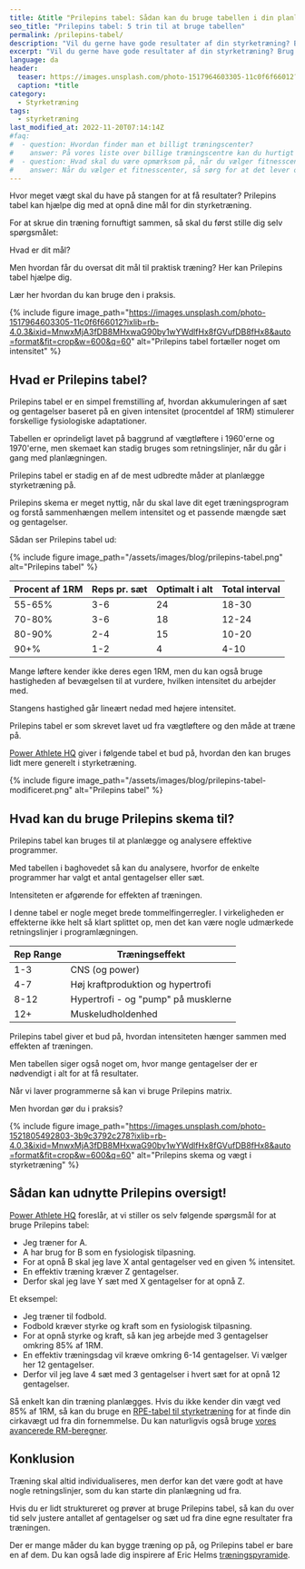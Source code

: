 ```yaml
---
title: &title "Prilepins tabel: Sådan kan du bruge tabellen i din planlægning"
seo_title: "Prilepins tabel: 5 trin til at bruge tabellen"
permalink: /prilepins-tabel/
description: "Vil du gerne have gode resultater af din styrketræning? Brug Prilepins tabel til at planlægge din træning, så den kan være effektiv."
excerpt: "Vil du gerne have gode resultater af din styrketræning? Brug Prilepins tabel til at planlægge din træning, så den kan være effektiv."
language: da
header:
  teaser: https://images.unsplash.com/photo-1517964603305-11c0f6f66012?ixlib=rb-4.0.3&ixid=MnwxMjA3fDB8MHxwaG90by1wYWdlfHx8fGVufDB8fHx8&auto=format&fit=crop&h=300&w=400&q=10
  caption: *title
category:
  - Styrketræning
tags:
  - styrketræning
last_modified_at: 2022-11-20T07:14:14Z
#faq:
#  - question: Hvordan finder man et billigt træningscenter?
#    answer: På vores liste over billige træningscentre kan du hurtigt danne dig et overblik over, hvilke fitnesscentre, der er de billigste i Danmark. Men husk at være opmærksom på, at de forskellige fitnesscentre og fitnesskæder leverer forskellige services.
#  - question: Hvad skal du være opmærksom på, når du vælger fitnesscenter?
#    answer: Når du vælger et fitnesscenter, så sørg for at det lever op til dine krav. Vil du gerne træne i maskiner, frie vægte eller måske følge holdtræning? Vil du gerne have omklædningsfaciliteter? Hvilket fællesskab vil du gerne opleve i fitensscenteret? Husk også at holde øje med de forskellige abonnementstyper.
---
```


Hvor meget vægt skal du have på stangen for at få resultater? Prilepins tabel kan hjælpe dig med at opnå dine mål for din styrketræning.

For at skrue din træning fornuftigt sammen, så skal du først stille dig selv spørgsmålet:

Hvad er dit mål?

Men hvordan får du oversat dit mål til praktisk træning? Her kan Prilepins tabel hjælpe dig.

Lær her hvordan du kan bruge den i praksis.

{% include figure image_path="https://images.unsplash.com/photo-1517964603305-11c0f6f66012?ixlib=rb-4.0.3&ixid=MnwxMjA3fDB8MHxwaG90by1wYWdlfHx8fGVufDB8fHx8&auto=format&fit=crop&w=600&q=60" alt="Prilepins tabel fortæller noget om intensitet" %}

## Hvad er Prilepins tabel?

Prilepins tabel er en simpel fremstilling af, hvordan akkumuleringen af sæt og gentagelser baseret på en given intensitet (procentdel af 1RM) stimulerer forskellige fysiologiske adaptationer.

Tabellen er oprindeligt lavet på baggrund af vægtløftere i 1960'erne og 1970'erne, men skemaet kan stadig bruges som retningslinjer, når du går i gang med planlægningen.

Prilepins tabel er stadig en af de mest udbredte måder at planlægge styrketræning på.

Prilepins skema er meget nyttig, når du skal lave dit eget træningsprogram og forstå sammenhængen mellem intensitet og et passende mængde sæt og gentagelser.

Sådan ser Prilepins tabel ud:

{% include figure image_path="/assets/images/blog/prilepins-tabel.png" alt="Prilepins tabel" %}

| Procent af 1RM | Reps pr. sæt | Optimalt i alt | Total interval |
|-|-|-|-|
| 55-65% | 3-6 | 24 | 18-30 |
| 70-80% | 3-6 | 18 | 12-24 |
| 80-90% | 2-4 | 15 | 10-20 |
| 90+% | 1-2 | 4 | 4-10 | 

Mange løftere kender ikke deres egen 1RM, men du kan også bruge hastigheden af bevægelsen til at vurdere, hvilken intensitet du arbejder med.

Stangens hastighed går lineært nedad med højere intensitet.

Prilepins tabel er som skrevet lavet ud fra vægtløftere og den måde at træne på.

[Power Athlete HQ](https://powerathletehq.com/prilepins-chart/) giver i følgende tabel et bud på, hvordan den kan bruges lidt mere generelt i styrketræning.

{% include figure image_path="/assets/images/blog/prilepins-tabel-modificeret.png" alt="Prilepins tabel" %}

## Hvad kan du bruge Prilepins skema til?

Prilepins tabel kan bruges til at planlægge og analysere effektive programmer.

Med tabellen i baghovedet så kan du analysere, hvorfor de enkelte programmer har valgt et antal gentagelser eller sæt.

Intensiteten er afgørende for effekten af træningen.

I denne tabel er nogle meget brede tommelfingerregler. I virkeligheden er effekterne ikke helt så klart splittet op, men det kan være nogle udmærkede retningslinjer i programlægningen.

| Rep Range | Træningseffekt |
|-|-|
| 1-3 | CNS (og power) |
| 4-7 | Høj kraftproduktion og hypertrofi |
| 8-12 | Hypertrofi - og "pump" på musklerne |
| 12+ | Muskeludholdenhed |

Prilepins tabel giver et bud på, hvordan intensiteten hænger sammen med effekten af træningen.

Men tabellen siger også noget om, hvor mange gentagelser der er nødvendigt i alt for at få resultater.

Når vi laver programmerne så kan vi bruge Prilepins matrix.

Men hvordan gør du i praksis?

{% include figure image_path="https://images.unsplash.com/photo-1521805492803-3b9c3792c278?ixlib=rb-4.0.3&ixid=MnwxMjA3fDB8MHxwaG90by1wYWdlfHx8fGVufDB8fHx8&auto=format&fit=crop&w=600&q=60" alt="Prilepins skema og vægt i styrketræning" %}

## Sådan kan udnytte Prilepins oversigt!

[Power Athlete HQ](https://powerathletehq.com/prilepins-chart/) foreslår, at vi stiller os selv følgende spørgsmål for at bruge Prilepins tabel:

- Jeg træner for A.
- A har brug for B som en fysiologisk tilpasning.
- For at opnå B skal jeg lave X antal gentagelser ved en given % intensitet.
- En effektiv træning kræver Z gentagelser.
- Derfor skal jeg lave Y sæt med X gentagelser for at opnå Z.

Et eksempel:

- Jeg træner til fodbold.
- Fodbold kræver styrke og kraft som en fysiologisk tilpasning.
- For at opnå styrke og kraft, så kan jeg arbejde med 3 gentagelser omkring 85% af 1RM.
- En effektiv træningsdag vil kræve omkring 6-14 gentagelser. Vi vælger her 12 gentagelser.
- Derfor vil jeg lave 4 sæt med 3 gentagelser i hvert sæt for at opnå 12 gentagelser.

Så enkelt kan din træning planlægges. Hvis du ikke kender din vægt ved 85% af 1RM, så kan du bruge en [RPE-tabel til styrketræning](/rpe/) for at finde din cirkavægt ud fra din fornemmelse. Du kan naturligvis også bruge [vores avancerede RM-beregner](/rm-beregner/).

## Konklusion

Træning skal altid individualiseres, men derfor kan det være godt at have nogle retningslinjer, som du kan starte din planlægning ud fra.

Hvis du er lidt struktureret og prøver at bruge Prilepins tabel, så kan du over tid selv justere antallet af gentagelser og sæt ud fra dine egne resultater fra træningen.

Der er mange måder du kan bygge træning op på, og Prilepins tabel er bare en af dem. Du kan også lade dig inspirere af Eric Helms [træningspyramide](/traeningspyramiden-styrketraening/).
